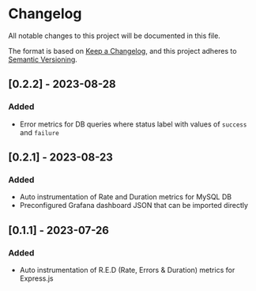# Changelog

All notable changes to this project will be documented in this file.

The format is based on [Keep a Changelog](https://keepachangelog.com/en/1.0.0/),
and this project adheres to [Semantic Versioning](https://semver.org/spec/v2.0.0.html).

## [0.2.2] - 2023-08-28

### Added

- Error metrics for DB queries where status label with values of `success` and `failure` 

## [0.2.1] - 2023-08-23

### Added

- Auto instrumentation of Rate and Duration metrics for MySQL DB
- Preconfigured Grafana dashboard JSON that can be imported directly

## [0.1.1] - 2023-07-26

### Added

- Auto instrumentation of R.E.D (Rate, Errors & Duration) metrics for Express.js
